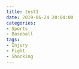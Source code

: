 ```yaml
---
title: test1
date: 2019-06-24 20:04:00
categories:
- Sports
- Baseball
tags:
- Injury
- Fight
- Shocking
---
```

